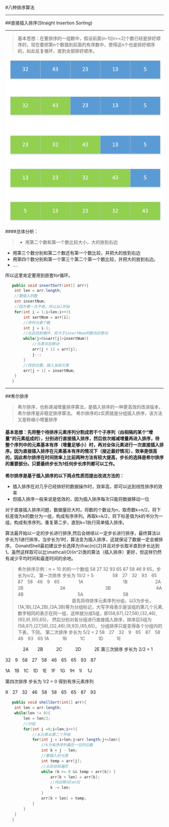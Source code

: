 ﻿#八种排序算法



----------
##直接插入排序(Straight Insertion Sorting) 

----------
> 基本思想：在要排序的一组数中，假设前面(n-1)[n>=2]个数已经是排好顺序的，现在要把第n个数插到前面的有序数中，使得这n个也是排好顺序的，如此反复循环，直到全部排好顺序。

![排序步骤变化](https://raw.githubusercontent.com/CharonChui/Pictures/master/straight_insertion_sorting.png)

####总体分析：

> * 用第二个数和第一个数比较大小，大的放到右边
* 用第三个数分别和第二个数还有第一个数比较，并把大的放到右边
* 用第四个数分别和第一个第三个第二个第一个数比较，并把大的放到右边。
* ....

所以这里肯定要用到嵌套for循环。

```java
   public void insertSort(int[] arr){
    int len = arr.length;
    //要插入的数
    int insertNum;
    //因为第一次不用，所以从1开始
    for(int i = 1;i<len;i++){
        int sertNum = arr[i];
        //序列元素个数
        int j = i-1;
        //从后往前循环，将大于insertNum的数向后移动
        while(j>0&&arr[j]>insertNum){
            //元素向后移动
            arr[j + 1] = arr[j];
            j--;
        }
        //找到位置，插入当前元素
        arr[j + 1] = insertNum;
    }
   }
```
---

##希尔排序
> 希尔排序，也称递减增量排序算法，是插入排序的一种更高效的改进版本，希尔排序是非稳定排序算法。
希尔排序的z实质就是分组插入排序，该方法又是称缩小增量排序

#### 基本思想：先将整个待排序元素序列分割成若干个子序列（由相隔的某个“增量”的元素组成的），分别进行直接插入排序，然后依次缩减增量再进入排序，待整个序列中的元素基本有序（增量足够小）时，再对全体元素进行一次直接插入排序。因为直接插入排序在元素基本有序的情况下（接近最好情况），效率是很高的，因此希尔排序在时间效率上比前两种方法有较大提高，步长的选择是希尔排序的重要部分。只要最终步长为1任何步长序列都可以工作。

**希尔排序是基于插入排序的以下两点性质而提出改进方法的：**

* 插入排序在对几乎已经排好的数据操作时，效率高，即可以达到线性排序的效率
* 但插入排序一般来说是低效的，因为插入排序每次只能将数据移动一位


对于直接插入排序问题，数据量巨大时。将数的个数设为n，取奇数k=n/2，将下标差值为k的数分为一组，构成有序序列。再取k=k/2，将下标差值为k的书分为一组，构成有序序列。重复第二步，直到k=1执行简单插入排序。


算法最开始以一定的步长进行排序,然后会继续以一定步长进行排序，最终算法以步长为1进行排序。当步长为1时，算法变为插入排序，这就保证了数据一定会被排序。 DonaldShell最初建议步长选择为\frac{n}{2}并且对步长取半直到步长达到1。虽然这样取可以比\mathcal{O}(n^2)类的算法（插入排序）更好，但这样仍然有减少平均时间和最差时间的余地。


>  希尔排序示例：n = 10 的的一个数组 58 27 32 93 65 87 58 46 9 65，步长为n/2。
第一次排序 步长为 10/2 = 5
　　　　58　27　32　93　65　87　58　46　9　65 
　　　　1A　　　　　　　　　1B
　　　　　　2A　　　　　　　　　2B
　　　　　　　　3A　　　　　　　　　3B
　　　　　　　　　　4A　　　　　　　　　4B
　　　　　　　　　　　　5A　　　　　　　　　5B
　　　　　　　　　　　　
首先将待排序元素序列分组，以5为步长，(1A,1B),(2A,2B),(3A,3B)等为分组标记，大写字母表示是该组的第几个元素,
数字相同的表示在同一组，这样就分成5组，即(58,87),(27,58),(32,46),(93,9),(65,65)，
然后分别对各分组进行直接插入排序，排序后5组为(58,87),(27,58),(32,46),(9,93),(65,65)，
分组排序只是变得各个分组内的下表，下同。
第二次排序 步长为 5/2 = 2
58　27　32　9　65　87　58　46　93　65
1A　　　1B　　　1C　　　1D　　　1E

　　　　2A　　2B　　　2C　　　2D　　　2E
第三次排序 步长为 2/2 = 1

32　9　58　27　58　46　65　65　93　87

1A　1B　1C　1D　1E　1F　1G　1H　1I 　1J

第四次排序 步长为 1/2 = 0 得到有序元素序列

9　27　32　46　58　58　65　65　87　93

```java
   public void shellSort(int[] arr){
    int len = arr.length;
    while(len != 0){
        len = len/2;
        //分组
        for(int i =0;i<len;i++){
            //从元素从第二个开始
            for(int j = i+len;j<arr.length;j+=len){
                //k为有序序列最后一位的位数
                int k = j - len;
                //要插入的元素
                int temp = arr[j];
                //从后往前遍历
                while (k >= 0 && temp < arr[k]) {
                    arr[k + len] = arr[k];
                    //向后移动len位
                    k -= len;
                }
                arr[k + len] = temp;
            }
        }
    }
   }
```



    
 
